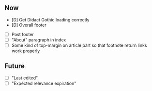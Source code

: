 ## Now
- [D] Get Didact Gothic loading correctly
- [D] Overall footer
- [ ] Post footer
- [ ] "About" paragraph in index
- [ ] Some kind of top-margin on article part so that footnote return links
      work properly

## Future
- [ ] "Last edited"
- [ ] "Expected relevance expiration"
